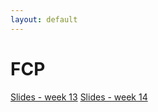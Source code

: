```yaml
---
layout: default
---
```


FCP
===

[Slides - week 13](slides/slides1.html)
[Slides - week 14](slides/slides2.html)

